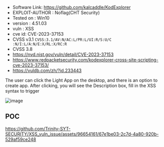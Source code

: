 + Software Link: https://github.com/kalcaddle/KodExplorer
+ EXPLOIT-AUTHOR : Noflag(CHT Security)
+ Tested on : Win10
+ version : 4.51.03
+ vuln : XSS
+ cve id: CVE-2023-37153
+ CVSS v3.1 `CVSS:3.1/AV:N/AC:L/PR:L/UI:R/S:U/C :N/I:L/A:N/E:X/RL:X/RC:R`
+ CVSS 3.8
+ https://nvd.nist.gov/vuln/detail/CVE-2023-37153
+ https://www.redpacketsecurity.com/kodexplorer-cross-site-scripting-cve-2023-37153/
+ https://vuldb.com/zh/?id.233443

The user can click the Light App on the desktop, and there is an option to create app. After clicking, you will see the Description box, fill in the XSS syntax to trigger

![image](https://github.com/Trinity-SYT-SECURITY/XSS_vuln_issue/assets/96654161/74fb387a-3486-42fd-9fd6-244126fd0b6f)

## POC
https://github.com/Trinity-SYT-SECURITY/XSS_vuln_issue/assets/96654161/67e1be03-2c7d-4a80-920b-529af59ce248


